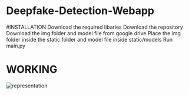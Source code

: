 # Deepfake-Detection-Webapp

#INSTALLATION
Download the required libaries
Download the repository
Download the img folder and model file from google drive
Place the img folder inside the static folder and model file inside static/models
Run main.py

# WORKING

![representation](https://github.com/user-attachments/assets/7af38f8c-c717-4898-9b45-5b062309cc34)
